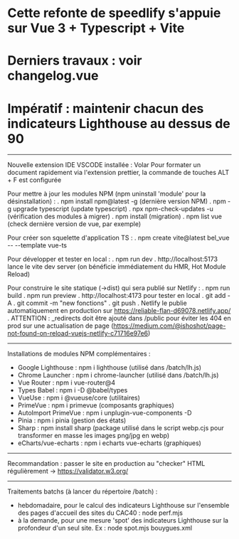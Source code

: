 # Cette refonte de speedlify s'appuie sur Vue 3 + Typescript + Vite
# Derniers travaux : voir changelog.vue
# Impératif : maintenir chacun des indicateurs Lighthouse au dessus de 90

---

Nouvelle extension IDE VSCODE installée : Volar
Pour formater un document rapidement via l'extension prettier, la commande de touches ALT + F est configurée

Pour mettre à jour les modules NPM (npm uninstall 'module' pour la désinstallation) :
. npm install npm@latest -g (dernière version NPM)
. npm -g upgrade typescript (update typescript)
. npx npm-check-updates -u (vérification des modules à migrer)
. npm install (migration)
. npm list vue (check dernière version de vue, par exemple)

Pour créer son squelette d'application TS :
. npm create vite@latest bel_vue -- --template vue-ts

Pour développer et tester en local :
. npm run dev
. http://localhost:5173 lance le vite dev server (on bénéficie immédiatement du HMR, Hot Module Reload)

Pour construire le site statique (->dist) qui sera publié sur Netlify :
. npm run build
. npm run preview
. http://localhost:4173 pour tester en local
. git add -A
. git commit -m "new fonctions"
. git push
. Netlify le publie automatiquement en production sur https://reliable-flan-d69078.netlify.app/
. ATTENTION : _redirects doit être ajouté dans /public pour éviter les 404 en prod sur une actualisation de page
  (https://medium.com/@ishoshot/page-not-found-on-reload-vuejs-netlify-c71716e97e6)

---

Installations de modules NPM complémentaires :
- Google Lighthouse : npm i lighthouse (utilisé dans /batch/lh.js)
- Chrome Launcher : npm i chrome-launcher (utilisé dans /batch/lh.js)
- Vue Router : npm i vue-router@4
- Types Babel : npm i -D @babel/types
- VueUse : npm i @vueuse/core (utilitaires)
- PrimeVue : npm i primevue (composants graphiques)
- AutoImport PrimeVue : npm i unplugin-vue-components -D
- Pinia : npm i pinia (gestion des états)
- Sharp : npm install sharp (package utilisé dans le script webp.cjs pour transformer en masse les images png/jpg en webp)
- eCharts/vue-echarts : npm i echarts vue-echarts (graphiques)
---

Recommandation : passer le site en production au "checker" HTML régulièrement -> https://validator.w3.org/

---

Traitements batchs (à lancer du répertoire /batch) :
- hebdomadaire, pour le calcul des indicateurs Lighthouse sur l'ensemble des pages d'accueil des sites du CAC40 : node perf.mjs
- à la demande, pour une mesure 'spot' des indicateurs Lighthouse sur la profondeur d'un seul site. Ex : node spot.mjs bouygues.xml
